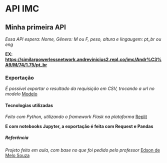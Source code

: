 # API IMC
 
## Minha primeira API
*Essa API espera: Nome, Gênero: M ou F, peso, altura e lingaugem: pt_br ou eng*

**EX: https://similarpowerlessnetwork.andrevinicius2.repl.co/imc/Andr%C3%A9/M/74/1.75/pt_br**


### Exportação ###

*É possível exportar o resultado da requisição em CSV, trocando a url no modelo*  [Modelo]()

#### Tecnologias utilizadas #####
*Feito com Python, utilizando o framework Flask na plataforma* [Replit](https://replit.com/)

**E com notebooks Jupyter, a exportação é feita com Request e Pandas**

##### Referência #####
*Projeto feito em aula, com base no que foi pedido pelo professor* [Edson de Melo Souza](https://github.com/edsonmsouza)

